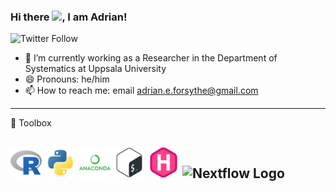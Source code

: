### Hi there <img src="https://raw.githubusercontent.com/MartinHeinz/MartinHeinz/master/wave.gif" width="30px">, I am Adrian!
![Twitter Follow](https://img.shields.io/twitter/follow/adrian_forsythe?style=social)

- 🔭 I’m currently working as a Researcher in the Department of Systematics at Uppsala University
- 😄 Pronouns: he/him
- 📫 How to reach me: email adrian.e.forsythe@gmail.com

---

🧰 Toolbox

<img src="https://github.com/devicons/devicon/blob/master/icons/r/r-original.svg" alt="R Logo" width="50" height="50"/> <img src="https://github.com/devicons/devicon/blob/master/icons/python/python-original.svg" alt="Python Logo" width="50" height="50"/>
<img src="https://github.com/devicons/devicon/blob/master/icons/anaconda/anaconda-original-wordmark.svg" alt="Anaconda Logo" width="50" height="50"/>
<img src="https://github.com/devicons/devicon/blob/master/icons/bash/bash-original.svg" alt="BASH Logo" width="50" height="50"/>
<img src="https://github.com/devicons/devicon/blob/master/icons/hugo/hugo-original.svg" alt="Hugo Logo" width="50" height="50"/>
<img src="https://raw.githubusercontent.com/nextflow-io/trademark/master/nextflow2014_no-bg.png" alt="Nextflow Logo" width="200" height="50"/>
---
